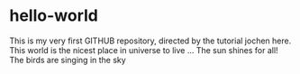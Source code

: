 # hello-world
This is my very first GITHUB repository, directed by the tutorial
jochen here. This world is the nicest place in universe to live ...
The sun shines for all!
The birds are singing in the sky

